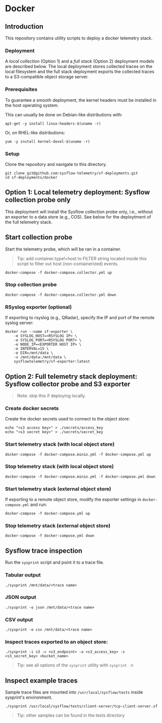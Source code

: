 # Docker

## Introduction
This repository contains utility scripts to deploy a docker telemetry stack.

### Deployment
A _local collection_ (Option 1) and a _full stack_ (Option 2) deployment models are described below. The local deployment stores collected traces on the local filesystem and the full stack deployment exports the collected traces to a S3-compatible object storage server. 

### Prerequisites
To guarantee a smooth deployment, the kernel headers must be installed in the host operating system.

This can usually be done on Debian-like distributions with:
```
apt-get -y install linux-headers-$(uname -r)
```
Or, on RHEL-like distributions:
```
yum -y install kernel-devel-$(uname -r)
```

### Setup

Clone the repository and navigate to this directory.

```
git clone git@github.com:sysflow-telemetry/sf-deployments.git
cd sf-deployments/docker
```

## Option 1: Local telemetry deployment: Sysflow collection probe only

This deployment will install the Sysflow collection probe only, i.e., without an exporter to a data store (e.g., COS).  See below for the deploytment of the full telemetry stack.

## Start collection probe 
Start the telemetry probe, which will be ran in a container.

> Tip: add container.type!=host to FILTER string located inside this script to filter out host (non-containerized) events.

```
docker-compose -f docker-compose.collector.yml up
```

### Stop collection probe
```
docker-compose -f docker-compose.collector.yml down
```

### RSyslog exporter (optional)
If exporting to rsyslog (e.g., QRadar), specify the IP and port of the remote syslog server:
```
docker run --name sf-exporter \
    -e SYSLOG_HOST=<RSYSLOG IP> \
    -e SYSLOG_PORT=<RSYSLOG PORT> \
    -e NODE_IP=<EXPORTER HOST IP> \
    -e INTERVAL=15 \
    -e DIR=/mnt/data \
    -v /mnt/data:/mnt/data \
    sysflowtelemetry/sf-exporter:latest
```

## Option 2: Full telemetry stack deployment: Sysflow collector probe and S3 exporter
> Note: skip this if deploying locally.

### Create docker secrets
Create the docker secrets used to connect to the object store:
```
echo "<s3 access key>" > ./secrets/access_key
echo "<s3 secret key>" > ./secrets/secret_key
```
### Start telemetry stack (with local object store)
```
docker-compose -f docker-compose.minio.yml -f docker-compose.yml up
```
### Stop telemetry stack (with local object store)
```
docker-compose -f docker-compose.minio.yml -f docker-compose.yml down
```
### Start telemetry stack (external object store)
If exporting to a remote object store, modify the exporter settings in `docker-compose.yml` and run:
```
docker-compose -f docker-compose.yml up
```
### Stop telemetry stack (external object store)
```
docker-compose -f docker-compose.yml down
```

## Sysflow trace inspection
Run the `sysprint` script and point it to a trace file.

### Tabular output
```
./sysprint /mnt/data/<trace name>
```

### JSON output
```
./sysprint -o json /mnt/data/<trace name>
```

### CSV output
```
./sysprint -o csv /mnt/data/<trace name>
```

### Inspect traces exported to an object store:
```
./sysprint -i s3 -c <s3_endpoint> -a <s3_access_key> -s <s3_secret_key> <bucket_name>
```

> Tip: see all options of the `sysprint` utility with `sysprint -h`

## Inspect example traces
Sample trace files are mounted into `/usr/local/sysflow/tests` inside sysprint's environment.
```
./sysprint /usr/local/sysflow/tests/client-server/tcp-client-server.sf
```

> Tip: other samples can be found in the tests directory
